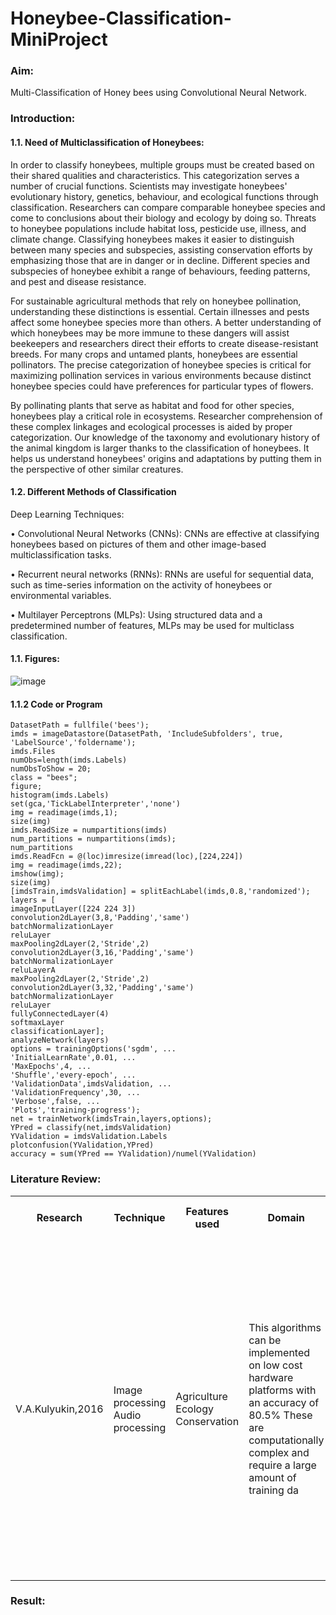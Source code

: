 # Honeybee-Classification-MiniProject
### Aim:
Multi-Classification  of Honey bees  using Convolutional Neural Network.
### Introduction:
#### 1.1. Need of Multiclassification of Honeybees:  
In order to classify honeybees, multiple groups must be created based on their shared qualities and characteristics. This categorization serves a number of crucial functions. Scientists may investigate honeybees' evolutionary history, genetics, behaviour, and ecological functions through classification. Researchers can compare comparable honeybee species and come to conclusions about their biology and ecology by doing so. Threats to honeybee populations include habitat loss, pesticide use, illness, and climate change. Classifying honeybees makes it easier to distinguish between many species and subspecies, assisting conservation efforts by emphasizing those that are in danger or in decline. Different species and subspecies of honeybee exhibit a range of behaviours, feeding patterns, and pest and disease resistance.  

For sustainable agricultural methods that rely on honeybee pollination, understanding these distinctions is essential. Certain illnesses and pests affect some honeybee species more than others. A better understanding of which honeybees may be more immune to these dangers will assist beekeepers and researchers direct their efforts to create disease-resistant breeds. For many crops and untamed plants, honeybees are essential pollinators. The precise categorization of honeybee species is critical for maximizing pollination services in various environments because distinct honeybee species could have preferences for particular types of flowers.

By pollinating plants that serve as habitat and food for other species, honeybees play a critical role in ecosystems. Researcher comprehension of these complex linkages and ecological processes is aided by proper categorization. Our knowledge of the taxonomy and evolutionary history of the animal kingdom is larger thanks to the classification of honeybees. It helps us understand honeybees' origins and adaptations by putting them in the perspective of other similar creatures.

#### 1.2. Different Methods of Classification
Deep Learning Techniques:

• Convolutional Neural Networks (CNNs): CNNs are effective at classifying honeybees based on pictures of them and other image-based multiclassification tasks.

• Recurrent neural networks (RNNs): RNNs are useful for sequential data, such as time-series information on the activity of honeybees or environmental variables.

• Multilayer Perceptrons (MLPs): Using structured data and a predetermined number of features, MLPs may be used for multiclass classification.

#### 1.1. Figures:
![image](https://github.com/ManojTella/Honeybee-Classification-MiniProject/assets/94883876/ecc70a7a-af1d-465b-b50c-bed384d7df1d)

 			
#### 1.1.2 Code or Program
```
DatasetPath = fullfile('bees');
imds = imageDatastore(DatasetPath, 'IncludeSubfolders', true, 'LabelSource','foldername');
imds.Files
numObs=length(imds.Labels)
numObsToShow = 20;
class = "bees";
figure;
histogram(imds.Labels)
set(gca,'TickLabelInterpreter','none')
img = readimage(imds,1); 
size(img)
imds.ReadSize = numpartitions(imds)
num_partitions = numpartitions(imds);
num_partitions
imds.ReadFcn = @(loc)imresize(imread(loc),[224,224])
img = readimage(imds,22); 
imshow(img); 
size(img)
[imdsTrain,imdsValidation] = splitEachLabel(imds,0.8,'randomized');
layers = [
imageInputLayer([224 224 3])
convolution2dLayer(3,8,'Padding','same')
batchNormalizationLayer
reluLayer
maxPooling2dLayer(2,'Stride',2)
convolution2dLayer(3,16,'Padding','same')
batchNormalizationLayer
reluLayerA
maxPooling2dLayer(2,'Stride',2)
convolution2dLayer(3,32,'Padding','same')
batchNormalizationLayer
reluLayer
fullyConnectedLayer(4)
softmaxLayer
classificationLayer];
analyzeNetwork(layers)
options = trainingOptions('sgdm', ...
'InitialLearnRate',0.01, ...
'MaxEpochs',4, ...
'Shuffle','every-epoch', ...
'ValidationData',imdsValidation, ...
'ValidationFrequency',30, ...
'Verbose',false, ...
'Plots','training-progress');
net = trainNetwork(imdsTrain,layers,options);
YPred = classify(net,imdsValidation)
YValidation = imdsValidation.Labels
plotconfusion(YValidation,YPred)
accuracy = sum(YPred == YValidation)/numel(YValidation)
```
### Literature Review:
<table>
  <tr>
    <th>Research</th>
    <th>Technique</th>
    <th>Features used</th>
    <th>Domain</th>
    <th>Adavantage and Disadvantage</th>
    <th>Future Direction</th>

  </tr>
  <tr>
    <td>V.A.Kulyukin,2016</td>
    <td>Image processing <br>
    Audio processing</td>
    <td>
      Agriculture<br>
      Ecology<br>
      Conservation
    </td>
    <td>
      This algorithms can be implemented on low cost hardware platforms with an accuracy of 80.5%
These are computationally complex and require a large amount of training da
    </td>
    <td>
      Researchers are working to integrate electronic beehive monitoring systems with other systems, such as crop pollination management systems and pest control systems. This would allow beekeepers to use the data from electronic beehive monitoring systems to improve their overall beekeeping practices.
    </td>
    
    
  </tr>
</table>

### Result:


